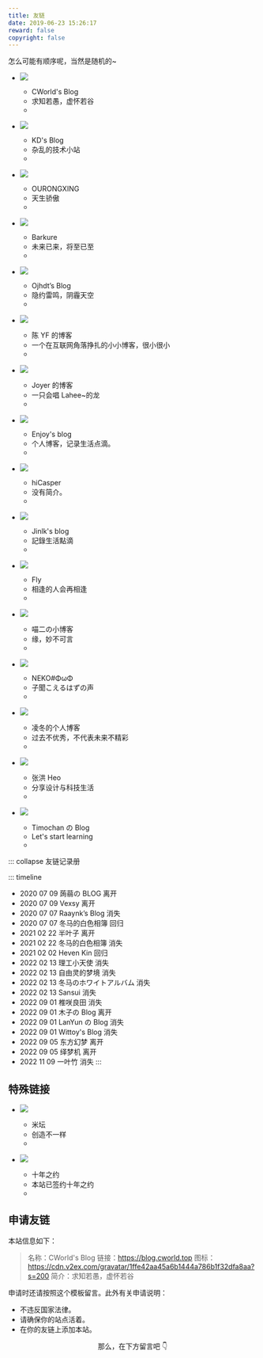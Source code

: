 ```yaml
---
title: 友链
date: 2019-06-23 15:26:17
reward: false
copyright: false
---
```


怎么可能有顺序呢，当然是随机的~

<link href="/static/css/link.min.css" rel="stylesheet">

<div class="f">

- ![](https://cdn.v2ex.com/gravatar/1ffe42aa45a6b1444a786b1f32dfa8aa?s=200)

  - CWorld's Blog
  - 求知若愚，虚怀若谷
  - [](https://blog.cworld.top)

- ![](https://www.kindyear.cn/wp-content/uploads/2021/12/B92C933A-F643-474F-A2E1-B2910102A90C.png)

  - KD's Blog
  - 杂乱的技术小站
  - [](https://www.kindyear.cn)

- ![](https://orxing.top/img/avatar.jpg)

  - OURONGXING
  - 天生骄傲
  - [](https://orxing.top)

- ![](https://s2.ax1x.com/2019/07/22/ePRmnO.png)

  - Barkure
  - 未来已来，将至已至
  - [](https://guguga.cn)

- ![](https://blog.ojhdt.com/images/avatar.png)

  - Ojhdt’s Blog
  - 隐约雷鸣，阴霾天空
  - [](https://blog.ojhdt.com)

- ![](https://npm.elemecdn.com/chenyfan-oss@3)

  - 陈 YF 的博客
  - 一个在互联网角落挣扎的小小博客，很小很小
  - [](https://blog.cyfan.top)

- ![](https://avatar.75cdn.workers.dev/?url=https%3A%2F%2Fseccdn.libravatar.org%2Favatar%2F08fcf342df77ad03fcad18399a2fcb74)

  - Joyer 的博客
  - 一只会唱 Lahee~的龙
  - [](https://blog.joyer.top)

- ![](https://mcenjoy.cn/avatar)

  - Enjoy's blog
  - 个人博客，记录生活点滴。
  - [](https://mcenjoy.cn)

- ![](https://cdn.v2ex.com/gravatar//b9fa18886cd3acb13fcd8ebfb6140c44?s=200)

  - hiCasper
  - 没有简介。
  - [](http://hicasper.com)

- ![](https://avatars.githubusercontent.com/u/45725145?v=4)

  - Jinlk's blog
  - 記錄生活點滴
  - [](https://jinlk.site)

- ![](https://img1.baidu.com/it/u=1214290448,1946399589&fm=253&fmt=auto)

  - Fly
  - 相逢的人会再相逢
  - [](http://flyme.cf)

- ![](https://www.miaoer.xyz/weblogo.jpg)

  - 喵二の小博客
  - 缘，妙不可言
  - [](https://www.miaoer.xyz)

- ![](http://q1.qlogo.cn/g?b=qq&nk=1253496010@qq.com&s=640)

  - NEKO#ΦωΦ
  - 子聞こえるはずの声
  - [](https://blog.jamsg.cn)

- ![](https://blog.lyr-2000.xyz/avatar.png)

  - 凌冬的个人博客
  - 过去不优秀，不代表未来不精彩
  - [](https://blog.lyr-2000.xyz)

- ![](https://img.zhheo.com/i/2022/08/19/62ff32fa28da1.png)

  - 张洪 Heo
  - 分享设计与科技生活
  - [](https://blog.zhheo.com)

- ![](https://api.timochan.cn/apc/objects/icon/svhozp8tzm9vv9tu1v.png)
  - Timochan の Blog
  - Let's start learning
  - [](https://www.timochan.cn/)

</div>

::: collapse 友链记录册

::: timeline

- 2020 07 09 蒟蒻の BLOG 离开
- 2020 07 09 Vexsy 离开
- 2020 07 07 Raaynk’s Blog 消失
- 2020 07 07 冬马的白色相簿 回归
- 2021 02 22 半叶子 离开
- 2021 02 22 冬马的白色相簿 消失
- 2021 02 02 Heven Kin 回归
- 2022 02 13 理工小天使 消失
- 2022 02 13 自由灵的梦境 消失
- 2022 02 13 冬马のホワイトアルバム 消失
- 2022 02 13 Sansui 消失
- 2022 09 01 椎咲良田 消失
- 2022 09 01 木子の Blog 离开
- 2022 09 01 LanYun の Blog 消失
- 2022 09 01 Wittoy's Blog 消失
- 2022 09 05 东方幻梦 离开
- 2022 09 05 绎梦机 离开
- 2022 11 09 一叶竹 消失
  :::

## 特殊链接

<div class="f">

- ![](https://static.cloudflare.ltd/Bandbbs_CDN/PWA/pwa_icon_192.png)

  - 米坛
  - 创造不一样
  - [](https://www.bandbbs.cn)

- ![](https://avatars.githubusercontent.com/u/39395618?s=200&v=4)
  - 十年之约
  - 本站已签约十年之约
  - [](https://www.foreverblog.cn)

</div>

## 申请友链

本站信息如下：

> 名称：CWorld's Blog
> 链接：https://blog.cworld.top
> 图标：https://cdn.v2ex.com/gravatar/1ffe42aa45a6b1444a786b1f32dfa8aa?s=200
> 简介：求知若愚，虚怀若谷

申请时还请按照这个模板留言。此外有关申请说明：

- 不违反国家法律。
- 请确保你的站点活着。
- 在你的友链上添加本站。

<p align="center" style="color:var(--inside-accent-color)">那么，在下方留言吧 👇</p>
